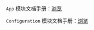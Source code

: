 `App` 模块文档手册：[浏览](https://gitee.com/dotnetchina/Furion/tree/experimental/handbook/App)

`Configuration` 模块文档手册：[浏览](https://gitee.com/dotnetchina/Furion/tree/experimental/handbook/Configuration)
